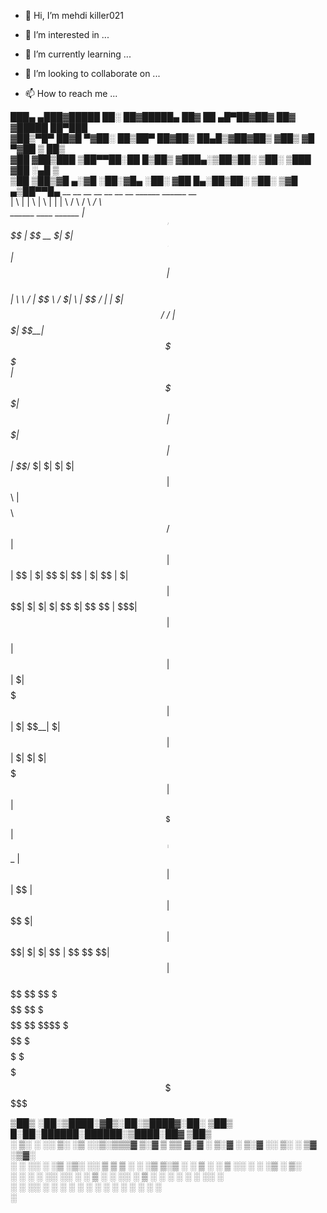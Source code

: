 - 👋 Hi, I’m mehdi killer021
- 👀 I’m interested in ...
- 🌱 I’m currently learning ...
- 💞️ I’m looking to collaborate on ...


- 📫 How to reach me ...


███▄ ▄███▓█████ ██░ ██▓█████▄ ██▓    ██ ▄█▀██▓██▓    ██▓   ▓█████ ██▀███     
▓██▒▀█▀ ██▓█   ▀▓██░ ██▒██▀ ██▓██▒    ██▄█▒▓██▓██▒   ▓██▒   ▓█   ▀▓██ ▒ ██▒   
▓██    ▓██▒███  ▒██▀▀██░██   █▒██▒   ▓███▄░▒██▒██░   ▒██░   ▒███  ▓██ ░▄█ ▒   
▒██    ▒██▒▓█  ▄░▓█ ░██░▓█▄   ░██░   ▓██ █▄░██▒██░   ▒██░   ▒▓█  ▄▒██▀▀█▄                            __             __ __        __       __ __ __                           ______   ______    __   
                      |  \           |  |  \      |  \     |  |  |  \                         /      \ /      \ _/  \  
 ______ ____   ______ | $$____   ____| $$\$$      | $$   __ \$| $| $$ ______   ______        |  $$$$$$|  $$$$$$|   $$  
|      \    \ /      \| $$    \ /      $|  \      | $$  /  |  | $| $$/      \ /      \       | $$$\| $$\$$__| $$\$$$$  
| $$$$$$\$$$$|  $$$$$$| $$$$$$$|  $$$$$$| $$      | $$_/  $| $| $| $|  $$$$$$|  $$$$$$\      | $$$$\ $$/      $$ | $$  
| $$ | $$ | $| $$    $| $$  | $| $$  | $| $$      | $$   $$| $| $| $| $$    $| $$   \$$      | $$\$$\$|  $$$$$$  | $$  
| $$ | $$ | $| $$$$$$$| $$  | $| $$__| $| $$      | $$$$$$\| $| $| $| $$$$$$$| $$            | $$_\$$$| $$_____ _| $$_ 
| $$ | $$ | $$\$$     | $$  | $$\$$    $| $$      | $$  \$$| $| $| $$\$$     | $$             \$$  \$$| $$     |   $$ \
 \$$  \$$  \$$ \$$$$$$$\$$   \$$ \$$$$$$$\$$       \$$   \$$\$$\$$\$$ \$$$$$$$\$$              \$$$$$$ \$$$$$$$$\$$$$$$
                                                                                                                       
                                                                                                                   
▒██▒   ░██░▒████░▓█▒░██░▒████▓░██░   ▒██▒ █░██░██████░██████░▒████░██▓ ▒██▒   
░ ▒░   ░  ░░ ▒░ ░▒ ░░▒░▒▒▒▓  ▒░▓     ▒ ▒▒ ▓░▓ ░ ▒░▓  ░ ▒░▓  ░░ ▒░ ░ ▒▓ ░▒▓░   
░  ░      ░░ ░  ░▒ ░▒░ ░░ ▒  ▒ ▒ ░   ░ ░▒ ▒░▒ ░ ░ ▒  ░ ░ ▒  ░░ ░  ░ ░▒ ░ ▒░   
░      ░     ░   ░  ░░ ░░ ░  ░ ▒ ░   ░ ░░ ░ ▒ ░ ░ ░    ░ ░     ░    ░░   ░    
       ░     ░  ░░  ░  ░  ░    ░     ░  ░   ░     ░  ░   ░  ░  ░  ░  ░        
                        ░                                                     

<!---
mehdi_killer is a ✨ special ✨ repository because its `README.md` (this file) appears on your GitHub profile.
You can click the Preview link to take a look at your changes.
--->
